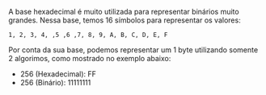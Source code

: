 A base hexadecimal é muito utilizada para representar binários muito grandes. Nessa base, temos 16 símbolos para representar os valores:

```
1, 2, 3, 4, ,5 ,6 ,7, 8, 9, A, B, C, D, E, F
```

Por conta da sua base, podemos representar um 1 byte utilizando somente 2 algorimos, como mostrado no exemplo abaixo:

- 256 (Hexadecimal): FF
- 256 (Binário): 11111111


